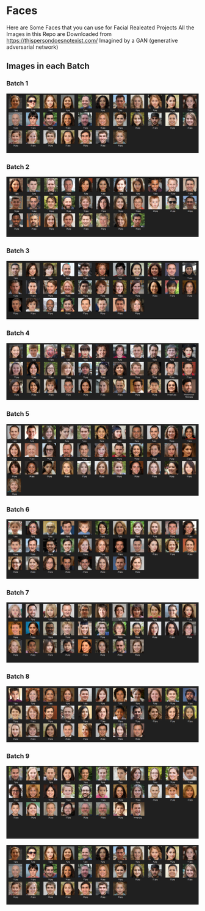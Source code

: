 # Faces

Here are Some Faces that you can use for Facial Realeated Projects
All the Images in this Repo are Downloaded from https://thispersondoesnotexist.com/ Imagined by a GAN (generative adversarial network)

## Images in each Batch

### Batch 1
![Batch1](https://github.com/aash-gates/Faces/blob/main/Under%20the%20hood/Batch%201.png?raw=true) 

### Batch 2
![Batch1](https://github.com/aash-gates/Faces/blob/bfb67c86736dbaeaddcc74294e4391194e2a77a1/Under%20the%20hood/Batch%202.png?raw=true) 

### Batch 3
![Batch1](https://github.com/aash-gates/Faces/blob/a8f0f9b1408a8e5c6a44544c7dc86a58c8039131/Under%20the%20hood/Batch%203.png?raw=true) 

### Batch 4
![Batch1](https://github.com/aash-gates/Faces/blob/a8f0f9b1408a8e5c6a44544c7dc86a58c8039131/Under%20the%20hood/Batch%204.png?raw=true) 

### Batch 5
![Batch1](https://github.com/aash-gates/Faces/blob/a8f0f9b1408a8e5c6a44544c7dc86a58c8039131/Under%20the%20hood/Batch%205.png?raw=true) 

### Batch 6
![Batch1](https://github.com/aash-gates/Faces/blob/a8f0f9b1408a8e5c6a44544c7dc86a58c8039131/Under%20the%20hood/Batch%206.png?raw=true) 

### Batch 7
![Batch1](https://github.com/aash-gates/Faces/blob/a8f0f9b1408a8e5c6a44544c7dc86a58c8039131/Under%20the%20hood/Batch%207.png?raw=true) 

### Batch 8
![Batch1](https://github.com/aash-gates/Faces/blob/a8f0f9b1408a8e5c6a44544c7dc86a58c8039131/Under%20the%20hood/Batch%208.png?raw=true) 

### Batch 9
![Batch1](https://github.com/aash-gates/Faces/blob/a8f0f9b1408a8e5c6a44544c7dc86a58c8039131/Under%20the%20hood/Batch%209.png?raw=true) 

![Batch1](https://github.com/aash-gates/Faces/blob/main/Under%20the%20hood/Batch%201.png?raw=true) 

